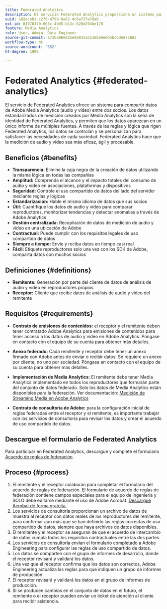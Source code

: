 ```yaml
---
title: Federated Analytics
description: El servicio Federated Analytics proporciona un sistema para compartir datos de Adobe Analytics para Streaming Media entre dos socios.
uuid: a82ace81-c2f6-4799-9a62-4c6a737a7dab
exl-id: 81970370-663c-49d5-b13c-628d294be178
feature: Media Analytics
role: User, Admin, Data Engineer
source-git-commit: a73ba98e025e0a915a5136bb9e0d5bcbde875b0a
workflow-type: ht
source-wordcount: '552'
ht-degree: 100%

---
```


# Federated Analytics {#federated-analytics}

El servicio de Federated Analytics ofrece un sistema para compartir datos de Adobe Media Analytics (audio y vídeo) entre dos socios.
Los datos estandarizados de medición creados por Media Analytics son la seña de identidad de Federated Analytics, y permiten que los datos aparezcan en un único informe de múltiples fuentes.
A través de las reglas y lógica que rigen Federated Analytics, los datos se controlan y se personalizan para satisfacer las necesidades de cada sociedad.
Federated Analytics hace que la medición de audio y vídeo sea más eficaz, ágil y procesable.

## Beneficios {#benefits}

* **Transparencia:** Elimine la caja negra de la creación de datos utilizando la misma lógica en todas las compañías
* **Amplitud:** Comprenda el alcance y el impacto totales del consumo de audio y vídeo en asociaciones, plataformas y dispositivos
* **Seguridad:** Controle el uso compartido de datos del lado del servidor mediante reglas y lógicas
* **Estandarización:** Hable el mismo idioma de datos que sus socios
* **Útil:** Cuantifique los datos de audio y vídeo para comparar reproductores, monitorizar tendencias y detectar anomalías a través de Adobe Analytics
* **Gestión centralizada:** Recopilación de datos de medición de audio y vídeo en una ubicación de Adobe
* **Contractual:** Puede cumplir con los requisitos legales de uso compartido de datos
* **Siempre a tiempo:** Envíe y reciba datos en tiempo casi real
* **Fácil:** Etiquete reproductores solo una vez con los SDK de Adobe, comparta datos con muchos socios

## Definiciones {#definitions}

* **Remitente:** Generación por parte del cliente de datos de análisis de audio y vídeo en reproductores propios
* **Receptor:** Cliente que recibe datos de análisis de audio y vídeo del remitente

## Requisitos {#requirements}

* **Contrato de emisiones de contenidos:** el receptor y el remitente deben tener contratado Adobe Analytics para emisiones de contenidos para tener acceso a los datos de audio y vídeo en Adobe Analytics. Póngase en contacto con el equipo de su cuenta para obtener más detalles.
* **Anexo federado:** Cada remitente y receptor debe tener un anexo firmado con Adobe antes de enviar o recibir datos. Se requiere un anexo por cliente, no uno por sociedad. Póngase en contacto con el equipo de su cuenta para obtener más detalles.

* **Implementación de Media Analytics:** El remitente debe tener Media Analytics implementado en todos los reproductores que formarán parte del conjunto de datos federado. Solo los datos de Media Analytics están disponibles para la federación. Ver documentación: [Medición de Streaming Media en Adobe Analytics](/help/media-overview.md)

* **Contrato de consultoría de Adobe:** para la configuración inicial de reglas federadas entre el receptor y el remitente, es importante trabajar con los servicios de consultoría para revisar los datos y crear el acuerdo de uso compartido de datos.

## Descargue el formulario de Federated Analytics

Para participar en Federated Analytics, descargue y complete el formulario [Acuerdo de reglas de federación](assets/federated_analytics_form.pdf).

## Proceso {#process}

1. El remitente y el receptor colaboran para completar el formulario del acuerdo de reglas de federación. El formulario de acuerdo de reglas de federación contiene campos especiales para el equipo de ingeniería y SOLO debe editarse mediante el uso de Adobe Acrobat. [Descargue Acrobat de forma gratuita.](https://get.adobe.com/es/reader/)
1. Los servicios de consultoría proporcionan un archivo de datos de muestra al receptor con datos reales de los reproductores del remitente, para confirmar aún más que se han definido las reglas correctas de uso compartido de datos, siempre que haya archivos de datos disponibles.
1. El remitente y el receptor se aseguran de que el acuerdo de intercambio de datos cumpla todos los requisitos contractuales entre las dos partes.
1. Los servicios de consultoría envían el formulario completado a Adobe Engineering para configurar las reglas de uso compartido de datos.
1. Los datos se comparten con el grupo de informes de desarrollo, donde el receptor revisará y validará los datos.
1. Una vez que el receptor confirma que los datos son correctos, Adobe Engineering actualiza las reglas para que indiquen un grupo de informes de producción.
1. El receptor revisará y validará los datos en el grupo de informes de producción.
1. Si se producen cambios en el conjunto de datos en el futuro, el remitente o el receptor pueden enviar un ticket de atención al cliente para recibir asistencia.
